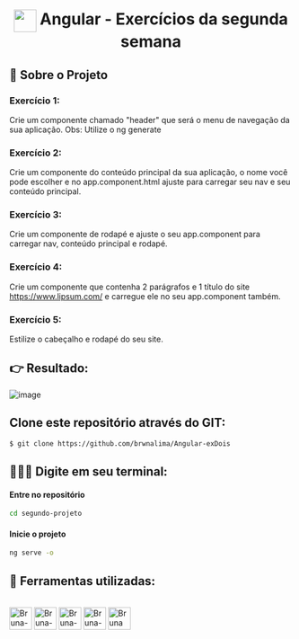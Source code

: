 
<h1 align="center"> <img width="40px" src="https://user-images.githubusercontent.com/112510971/223874201-427b7405-4ab0-4cfd-9b45-f3504d9f4df0.png" align="top" target="_blank"> Angular - Exercícios da segunda semana </h1>

## 📌 Sobre o Projeto

### Exercício 1:

Crie um componente chamado "header" que será o menu de navegação da sua aplicação. Obs: Utilize o ng generate

### Exercício 2:

Crie um componente do conteúdo principal da sua aplicação, o nome você pode escolher e no app.component.html ajuste para carregar seu nav e seu conteúdo principal.

### Exercício 3:

Crie um componente de rodapé e ajuste o seu app.component para carregar nav, conteúdo principal e rodapé.

### Exercício 4:

Crie um componente que contenha 2 parágrafos e 1 título do site https://www.lipsum.com/ e carregue ele no seu app.component também.

### Exercício 5:

Estilize o cabeçalho e rodapé do seu site.

## :point_right: Resultado:

![image](https://user-images.githubusercontent.com/112510971/225499025-da3a3ed4-2ff8-4dc8-9912-91630caaeede.png)


## Clone este repositório através do GIT:

```sh
$ git clone https://github.com/brwnalima/Angular-exDois
```

## 👩🏾‍💻 Digite em seu terminal:

#### Entre no repositório

```sh
cd segundo-projeto
```

#### Inicie o projeto

```sh
ng serve -o
```

## 📌 Ferramentas utilizadas:

<div style="display: inline_block" align = "left"><br>

  <img align="center" alt="Bruna-Angular" height="40" width="40" src="https://angular.io/assets/images/logos/angularjs/AngularJS-Shield.svg" />
  <img align="center" alt="Bruna-GitHub" height="40" width="40" src="https://cdn-icons-png.flaticon.com/512/25/25231.png" />
  <img align="center" alt="Bruna-HTML" height="40" width="40" src="https://cdn-icons-png.flaticon.com/512/1532/1532556.png" />
  <img align="center" alt="Bruna-CSS" height="40" width="40" src="https://cdn-icons-png.flaticon.com/512/732/732190.png" />
  <img align="center" alt="Bruna VsCode " height="40" width="40" src="https://cdn.icon-icons.com/icons2/2107/PNG/512/file_type_vscode_icon_130084.png" />

  </div>
